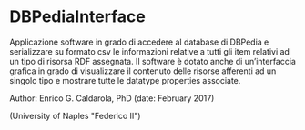 # DBPediaInterface

Applicazione software in grado di accedere al database di DBPedia e serializzare su formato csv le informazioni relative a tutti gli item relativi ad un tipo di risorsa RDF assegnata. Il software è dotato anche di un’interfaccia grafica in grado di visualizzare il contenuto delle risorse afferenti ad un singolo tipo e mostrare tutte le datatype properties associate.

Author: Enrico G. Caldarola, PhD (date: February 2017)

(University of Naples "Federico II")
